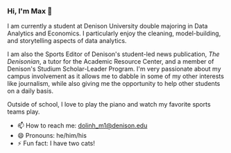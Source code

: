 ### Hi, I'm Max 👋

I am currently a student at Denison University double majoring in Data Analytics and Economics. I particularly enjoy the cleaning, model-building, and storytelling aspects of data analytics. 

I am also the Sports Editor of Denison's student-led news publication, *The Denisonian*, a tutor for the Academic Resource Center, and a member of Denison's Studium Scholar-Leader Program. I'm very passionate about my campus involvement as it allows me to dabble in some of my other interests like journalism, while also giving me the opportunity to help other students on a daily basis. 

Outside of school, I love to play the piano and watch my favorite sports teams play.

- 📫 How to reach me: dolinh_m1@denison.edu
- 😄 Pronouns: he/him/his
- ⚡ Fun fact: I have two cats!

